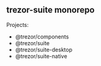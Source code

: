 ## trezor-suite monorepo

Projects:
- @trezor/components
- @trezor/suite
- @trezor/suite-desktop
- @trezor/suite-native